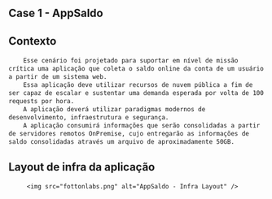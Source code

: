 ## Case 1 - AppSaldo

## Contexto
        Esse cenário foi projetado para suportar em nível de missão crítica uma aplicação que coleta o saldo online da conta de um usuário a partir de um sistema web.
        Essa aplicação deve utilizar recursos de nuvem pública a fim de ser capaz de escalar e sustentar uma demanda esperada por volta de 100 requests por hora. 
        A aplicação deverá utilizar paradigmas modernos de desenvolvimento, infraestrutura e segurança.
        A aplicação consumirá informações que serão consolidadas a partir de servidores remotos OnPremise, cujo entregarão as informações de saldo consolidadas através um arquivo de aproximadamente 50GB.

## Layout de infra da aplicação
         <img src="fottonlabs.png" alt="AppSaldo - Infra Layout" />
